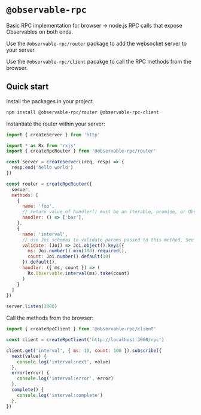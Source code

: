 # `@observable-rpc`

Basic RPC implementation for browser -> node.js RPC calls that expose Observables
on both ends.

Use the `@observable-rpc/router` package to add the websocket server to your server.

Use the `@observable-rpc/client` pacakge to call the RPC methods from the browser.

## Quick start

Install the packages in your project
```sh
npm install @observable-rpc/router @observable-rpc-client
```

Instantiate the router within your server:

```js
import { createServer } from 'http'

import * as Rx from 'rxjs'
import { createRpcRouter } from '@observable-rpc/router'

const server = createServer((req, resp) => {
  resp.end('hello world')
})

const router = createRpcRouter({
  server,
  methods: [
    {
      name: 'foo',
      // return value of handler() must be an iterable, promise, or Observable
      handler: () => ['bar'],
    },
    {
      name: 'interval',
      // use Joi schemas to validate params passed to this method, See https://github.com/hapijs/joi/
      validate: (Joi) => Joi.object().keys({
        ms: Joi.number().min(100).required(),
        count: Joi.number().default(10)
      }).default(),
      handler: ({ ms, count }) => (
        Rx.Observable.interval(ms).take(count)
      )
    }
  ]
})

server.listen(3000)
```

Call the methods from the browser:

```js
import { createRpcClient } from '@observable-rpc/client'

const client = createRpcClient('http://localhost:3000/rpc')

client.get('interval', { ms: 10, count: 100 }).subscribe({
  next(value) {
    console.log('interval:next', value)
  },
  error(error) {
    console.log('interval:error', error)
  },
  complete() {
    console.log('interval:complete')
  },
})
```
